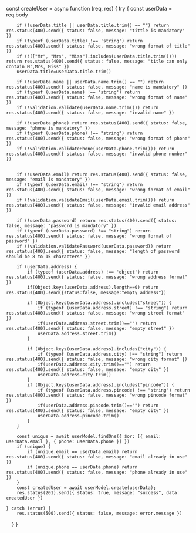 const createUser = async function (req, res) {
    try {
        const userData = req.body

        if (!userData.title || userData.title.trim() == "") return res.status(400).send({ status: false, message: "tittle is mandatory" })
        if (typeof (userData.title) !== 'string') return res.status(400).send({ status: false, message: "wrong format of title" })
        if (!(["Mr", "Mrs", "Miss"].includes(userData.title.trim()))) return res.status(400).send({ status: false, message: "title can only contain Mr,Mrs, Miss" })
        userData.title=userData.title.trim()

        if (!userData.name || userData.name.trim() == "") return res.status(400).send({ status: false, message: "name is mandatory" })
        if (typeof (userData.name) !== 'string') return res.status(400).send({ status: false, message: "wrong format of name" })
        if (!validation.validate(userData.name.trim())) return res.status(400).send({ status: false, message: "invalid name" })

        if (!userData.phone) return res.status(400).send({ status: false, message: "phone is mandatory" })
        if (typeof (userData.phone) !== "string") return res.status(400).send({ status: false, message: "wrong format of phone" })
        if (!validation.validatePhone(userData.phone.trim())) return res.status(400).send({ status: false, message: "invalid phone number" })

        
        if (!userData.email) return res.status(400).send({ status: false, message: "email is mandatory" })
        if (typeof (userData.email) !== "string") return res.status(400).send({ status: false, message: "wrong format of email" })
        if (!validation.validateEmail(userData.email.trim())) return res.status(400).send({ status: false, message: "invalid email address" })

        if (!userData.password) return res.status(400).send({ status: false, message: "password is mandatory" })
        if (typeof (userData.password) !== "string") return res.status(400).send({ status: false, message: "wrong format of password" })
        if (!validation.validatePassword(userData.password)) return res.status(400).send({ status: false, message: "length of password should be 8 to 15 characters" })

        if (userData.address) {
            if (typeof (userData.address) !== 'object') return res.status(400).send({ status: false, message: "wrong address format" })
            if(Object.keys(userData.address).length==0) return res.status(400).send({status:false, message:"empty address"})

            if (Object.keys(userData.address).includes("street")) {
                if (typeof (userData.address.street) !== "string") return res.status(400).send({ status: false, message: "wrong street format" })
                if(userData.address.street.trim()=="") return res.status(400).send({ status: false, message: "empty street" })
                userData.address.street.trim()
            }

            if (Object.keys(userData.address).includes("city")) {
                if (typeof (userData.address.city) !== "string") return res.status(400).send({ status: false, message: "wrong city format" })
                if(userData.address.city.trim()=="") return res.status(400).send({ status: false, message: "empty city" })
                userData.address.city.trim()
            }
            if (Object.keys(userData.address).includes("pincode")) {
                if (typeof (userData.address.pincode) !== "string") return res.status(400).send({ status: false, message: "wrong pincode format" })
                if(userData.address.pincode.trim()=="") return res.status(400).send({ status: false, message: "empty city" })
                userData.address.pincode.trim()
            }
        }

        const unique = await userModel.findOne({ $or: [{ email: userData.email }, { phone: userData.phone }] })
        if (unique) {
            if (unique.email == userData.email) return res.status(400).send({ status: false, message: "email already in use" })
            if (unique.phone == userData.phone) return res.status(400).send({ status: false, message: "phone already in use" })
        }
        const createdUser = await userModel.create(userData);
        res.status(201).send({ status: true, message: "success", data: createdUser })

    } catch (error) {
        res.status(500).send({ status: false, message: error.message })
    }
}